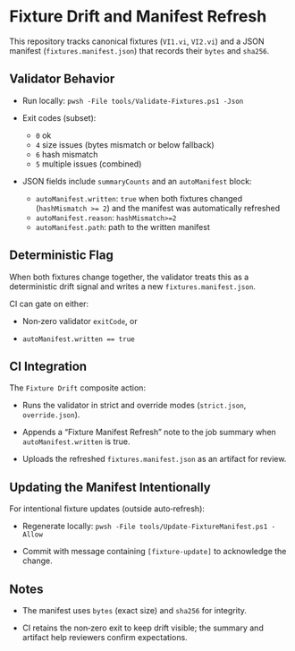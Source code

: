 # Fixture Drift and Manifest Refresh

This repository tracks canonical fixtures (`VI1.vi`, `VI2.vi`) and a JSON manifest (`fixtures.manifest.json`) that records their `bytes` and `sha256`.

## Validator Behavior

- Run locally: `pwsh -File tools/Validate-Fixtures.ps1 -Json`

- Exit codes (subset):
  - `0` ok
  - `4` size issues (bytes mismatch or below fallback)
  - `6` hash mismatch
  - `5` multiple issues (combined)

- JSON fields include `summaryCounts` and an `autoManifest` block:
  - `autoManifest.written`: `true` when both fixtures changed (`hashMismatch >= 2`) and the manifest was automatically refreshed
  - `autoManifest.reason`: `hashMismatch>=2`
  - `autoManifest.path`: path to the written manifest

## Deterministic Flag

When both fixtures change together, the validator treats this as a deterministic drift signal and writes a new `fixtures.manifest.json`.

CI can gate on either:

- Non‑zero validator `exitCode`, or

- `autoManifest.written == true`

## CI Integration

The `Fixture Drift` composite action:

- Runs the validator in strict and override modes (`strict.json`, `override.json`).

- Appends a “Fixture Manifest Refresh” note to the job summary when `autoManifest.written` is true.

- Uploads the refreshed `fixtures.manifest.json` as an artifact for review.

## Updating the Manifest Intentionally

For intentional fixture updates (outside auto‑refresh):

- Regenerate locally: `pwsh -File tools/Update-FixtureManifest.ps1 -Allow`

- Commit with message containing `[fixture-update]` to acknowledge the change.

## Notes

- The manifest uses `bytes` (exact size) and `sha256` for integrity.

- CI retains the non‑zero exit to keep drift visible; the summary and artifact help reviewers confirm expectations.


